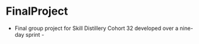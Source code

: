 # FinalProject

- Final group project for Skill Distillery Cohort 32 developed over a nine-day sprint -
